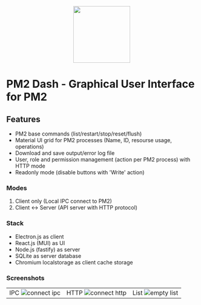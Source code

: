 <p align="center">
  <img width="150" height="150" src="https://github.com/user-attachments/assets/33c8d60b-1a9e-47ed-8b5f-19e63371a762">
</p>

# PM2 Dash - Graphical User Interface for PM2

## Features
- PM2 base commands (list/restart/stop/reset/flush)
- Material UI grid for PM2 processes (Name, ID, resourse usage, operations)
- Download and save output/error log file
- User, role and permission management (action per PM2 process) with HTTP mode
- Readonly mode (disable buttons with 'Write' action)

### Modes
1. Client only (Local IPC connect to PM2)
2. Client <-> Server (API server with HTTP protocol)

### Stack

- Electron.js as client
- React.js (MUI) as UI
- Node.js (fastify) as server
- SQLite as server database
- Chromium localstorage as client cache storage

### Screenshots

| | | |
|:-------------------------:|:-------------------------:|:-------------------------:|
| IPC ![connect ipc](https://github.com/user-attachments/assets/89476670-11a0-48f3-8e4a-96354e5b946a) | HTTP ![connect http](https://github.com/user-attachments/assets/83d1c237-22f0-47b2-935d-1dcb503fc356) | List ![empty list](https://github.com/user-attachments/assets/cdeef7a1-b34d-4fd3-84dd-4587dffc5642)


